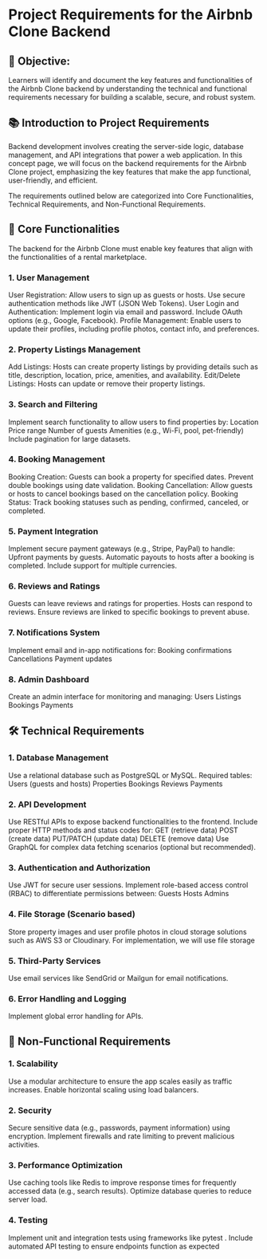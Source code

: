 # Project Requirements for the Airbnb Clone Backend
## 🎯 Objective:
Learners will identify and document the key features and functionalities of the Airbnb Clone backend by understanding the technical and functional requirements necessary for building a scalable, secure, and robust system.

## 📚 Introduction to Project Requirements
Backend development involves creating the server-side logic, database management, and API integrations that power a web application. In this concept page, we will focus on the backend requirements for the Airbnb Clone project, emphasizing the key features that make the app functional, user-friendly, and efficient.

The requirements outlined below are categorized into Core Functionalities, Technical Requirements, and Non-Functional Requirements.

## 🔑 Core Functionalities
The backend for the Airbnb Clone must enable key features that align with the functionalities of a rental marketplace.

### 1. User Management
User Registration:
Allow users to sign up as guests or hosts.
Use secure authentication methods like JWT (JSON Web Tokens).
User Login and Authentication:
Implement login via email and password.
Include OAuth options (e.g., Google, Facebook).
Profile Management:
Enable users to update their profiles, including profile photos, contact info, and preferences.
### 2. Property Listings Management
Add Listings:
Hosts can create property listings by providing details such as title, description, location, price, amenities, and availability.
Edit/Delete Listings:
Hosts can update or remove their property listings.
### 3. Search and Filtering
Implement search functionality to allow users to find properties by:
Location
Price range
Number of guests
Amenities (e.g., Wi-Fi, pool, pet-friendly)
Include pagination for large datasets.
### 4. Booking Management
Booking Creation:
Guests can book a property for specified dates.
Prevent double bookings using date validation.
Booking Cancellation:
Allow guests or hosts to cancel bookings based on the cancellation policy.
Booking Status:
Track booking statuses such as pending, confirmed, canceled, or completed.
### 5. Payment Integration
Implement secure payment gateways (e.g., Stripe, PayPal) to handle:
Upfront payments by guests.
Automatic payouts to hosts after a booking is completed.
Include support for multiple currencies.
### 6. Reviews and Ratings
Guests can leave reviews and ratings for properties.
Hosts can respond to reviews.
Ensure reviews are linked to specific bookings to prevent abuse.
### 7. Notifications System
Implement email and in-app notifications for:
Booking confirmations
Cancellations
Payment updates
### 8. Admin Dashboard
Create an admin interface for monitoring and managing:
Users
Listings
Bookings
Payments
## 🛠️ Technical Requirements
### 1. Database Management
Use a relational database such as PostgreSQL or MySQL.
Required tables:
Users (guests and hosts)
Properties
Bookings
Reviews
Payments
### 2. API Development
Use RESTful APIs to expose backend functionalities to the frontend.
Include proper HTTP methods and status codes for:
GET (retrieve data)
POST (create data)
PUT/PATCH (update data)
DELETE (remove data)
Use GraphQL for complex data fetching scenarios (optional but recommended).
### 3. Authentication and Authorization
Use JWT for secure user sessions.
Implement role-based access control (RBAC) to differentiate permissions between:
Guests
Hosts
Admins
### 4. File Storage (Scenario based)
Store property images and user profile photos in cloud storage solutions such as AWS S3 or Cloudinary. For implementation, we will use file storage
### 5. Third-Party Services
Use email services like SendGrid or Mailgun for email notifications.
### 6. Error Handling and Logging
Implement global error handling for APIs.
## 🚀 Non-Functional Requirements
### 1. Scalability
Use a modular architecture to ensure the app scales easily as traffic increases.
Enable horizontal scaling using load balancers.
### 2. Security
Secure sensitive data (e.g., passwords, payment information) using encryption.
Implement firewalls and rate limiting to prevent malicious activities.
### 3. Performance Optimization
Use caching tools like Redis to improve response times for frequently accessed data (e.g., search results).
Optimize database queries to reduce server load.
### 4. Testing
Implement unit and integration tests using frameworks like pytest .
Include automated API testing to ensure endpoints function as expected

